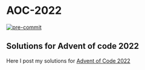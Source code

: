 # AOC-2022

[![pre-commit](https://img.shields.io/badge/pre--commit-enabled-brightgreen?logo=pre-commit&logoColor=white)](https://github.com/pre-commit/pre-commit)

## Solutions for Advent of code 2022

Here I post my solutions for [Advent of Code 2022](https://adventofcode.com/2022)
